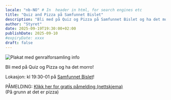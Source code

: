 ```yaml
---
locale: "nb-NO" # In  header in html, for search engines etc
title: "Quiz and Pizza på Samfunnet Bislet"
description: "Bli med på Quiz og Pizza på Samfunnet Bislet og ha det morro!"  # In  header in html, for search engines etc.
author: "Styret"
date: 2025-09-19T19:30:00+02:00
publishDate: 2025-09-10
#expiryDate: xxxx
draft: false
---
```


![Plakat med genralforsamling info](/img/events/2025-09-19-quiz-og-pizza.png)

Bli med på Quiz og Pizza og ha det morro!

Lokasjon: kl 19:30-01 på [Samfunnet Bislet](https://www.facebook.com/SamfunnetBislet?locale=nb_NO)!

PÅMELDING: [Klikk her for gratis påmelding (nettskjema)](https://nettskjema.no/a/544705)\
(På grunn at det er pizza)

<!--more-->

